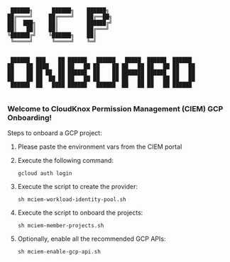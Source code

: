 ```


 ██████╗      ██████╗    ██████╗ 
██╔════╝     ██╔════╝    ██╔══██╗
██║  ███╗    ██║         ██████╔╝
██║   ██║    ██║         ██╔═══╝ 
╚██████╔╝    ╚██████╗    ██║     
 ╚═════╝      ╚═════╝    ╚═╝     
                                

 ██████  ███    ██ ██████   ██████   █████  ██████  ██████  
██    ██ ████   ██ ██   ██ ██    ██ ██   ██ ██   ██ ██   ██ 
██    ██ ██ ██  ██ ██████  ██    ██ ███████ ██████  ██   ██ 
██    ██ ██  ██ ██ ██   ██ ██    ██ ██   ██ ██   ██ ██   ██ 
 ██████  ██   ████ ██████   ██████  ██   ██ ██   ██ ██████  


```                                                                                         

### Welcome to CloudKnox Permission Management (CIEM) GCP Onboarding!

Steps to onboard a GCP project:
  1. Please paste the environment vars from the CIEM portal
  
  1. Execute the following command:
     ``` 
     gcloud auth login 
     ```
  
  1. Execute the script to create the provider:
     ``` 
     sh mciem-workload-identity-pool.sh 
     ```
  
  1. Execute the script to onboard the projects:
     ``` 
     sh mciem-member-projects.sh 
     ```
  
  1. Optionally, enable all the recommended GCP APIs:
     ``` 
     sh mciem-enable-gcp-api.sh
     ```
